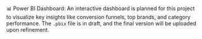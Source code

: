 📊 Power BI Dashboard:
An interactive dashboard is planned for this project to visualize key insights like conversion funnels, top brands, and category performance. The `.pbix` file is in draft, and the final version will be uploaded upon refinement.
